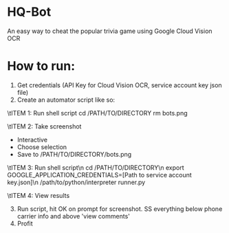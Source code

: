 # HQ-Bot
An easy way to cheat the popular trivia game using Google Cloud Vision OCR



# How to run:
1. Get credentials (API Key for Cloud Vision OCR, service account key json file)
2. Create an automator script like so:

\tITEM 1: Run shell script
cd /PATH/TO/DIRECTORY
rm bots.png

\tITEM 2: Take screenshot
- Interactive
- Choose selection
- Save to /PATH/TO/DIRECTORY/bots.png

\tITEM 3: Run shell script\n
cd /PATH/TO/DIRECTORY\n
export GOOGLE_APPLICATION_CREDENTIALS=[Path to service account key.json]\n
/path/to/python/interpreter runner.py

\tITEM 4: View results

3. Run script, hit OK on prompt for screenshot. SS everything below phone carrier info and above 'view comments'
4. Profit
